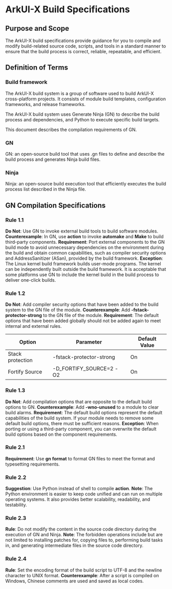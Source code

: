 # ArkUI-X Build Specifications

## Purpose and Scope

The ArkUI-X build specifications provide guidance for you to compile and modify build-related source code, scripts, and tools in a standard manner to ensure that the build process is correct, reliable, repeatable, and efficient.

## Definition of Terms

### Build framework

The ArkUI-X build system is a group of software used to build ArkUI-X cross-platform projects. It consists of module build templates, configuration frameworks, and release frameworks.

The ArkUI-X build system uses Generate Ninja (GN) to describe the build process and dependencies, and Python to execute specific build targets.

This document describes the compilation requirements of GN.

### GN

GN: an open-source build tool that uses .gn files to define and describe the build process and generates Ninja build files.

### Ninja

Ninja: an open-source build execution tool that efficiently executes the build process list described in the Ninja file.

## GN Compilation Specifications

### Rule 1.1 

**Do Not**: Use GN to invoke external build tools to build software modules.
**Counterexample**: In GN, use **action** to invoke **automake** and **Make** to build third-party components.
**Requirement**: Port external components to the GN build mode to avoid unnecessary dependencies on the environment during the build and obtain common capabilities, such as compiler security options and AddressSanitizer (ASan), provided by the build framework.
**Exception**: The Linux kernel build framework builds user-mode programs. The kernel can be independently built outside the build framework. It is acceptable that some platforms use GN to include the kernel build in the build process to deliver one-click builds.

### Rule 1.2

**Do Not**: Add compiler security options that have been added to the build system to the GN file of the module.
**Counterexample**: Add **-fstack-protector-strong** to the GN file of the module.
**Requirement**: The default options that have been added globally should not be added again to meet internal and external rules.

| Option      | Parameter                | Default Value|
| -------------- | ------------------------ | ------ |
| Stack protection        | -fstack-protector-strong | On    |
| Fortify Source | -D_FORTIFY_SOURCE=2 -O2  | On    |

### Rule 1.3

**Do Not**: Add compilation options that are opposite to the default build options to GN.
**Counterexample**: Add **-wno-unused** to a module to clear build alarms.
**Requirement**: The default build options represent the default capabilities of the build system. If your module needs to remove some default build options, there must be sufficient reasons.
**Exception**: When porting or using a third-party component, you can overwrite the default build options based on the component requirements.

### Rule 2.1

**Requirement**: Use **gn format** to format GN files to meet the format and typesetting requirements.

### Rule 2.2

**Suggestion**: Use Python instead of shell to compile **action**.
**Note**: The Python environment is easier to keep code unified and can run on multiple operating systems. It also provides better scalability, readability, and testability.

### Rule 2.3
**Rule**: Do not modify the content in the source code directory during the execution of GN and Ninja.
**Note**: The forbidden operations include but are not limited to installing patches for, copying files to, performing build tasks in, and generating intermediate files in the source code directory.

### Rule 2.4
**Rule**: Set the encoding format of the build script to UTF-8 and the newline character to UNIX format.
**Counterexample**: After a script is compiled on Windows, Chinese comments are used and saved as local codes.

